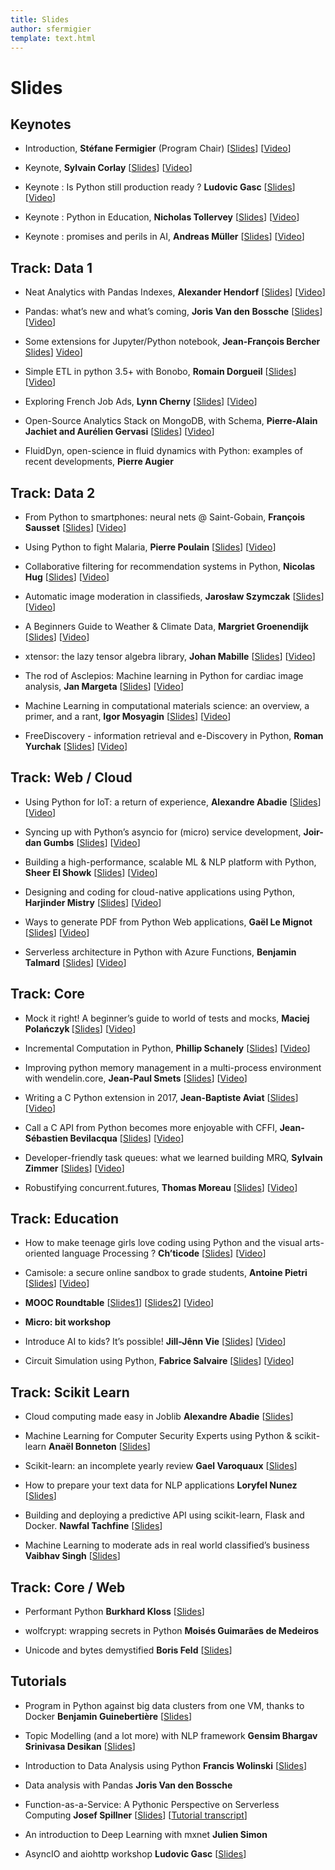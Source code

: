 ```yaml
---
title: Slides
author: sfermigier
template: text.html
---
```


<h1>Slides</h1>

<h2>Keynotes</h2>

<ul>
<li>
<p>Introduction, <b>Stéfane Fermigier</b> (Program Chair) 
[<a href="https://www.slideshare.net/PoleSystematicParisRegion/introduction-stfane-fermigier-program-chair">Slides</a>] 
[<a href="https://www.youtube.com/watch?v=m4mRlsdp2KI&list=PLzjFI0G5nSsrzzM6UYs61A01-sVAt3PXC&index=2">Video</a>]
</p>
</li>
<li>
<p>Keynote, <b>Sylvain Corlay</b>
[<a href="http://quantstack.net/talks/2017-06-11-pyparis-keynote/#/">Slides</a>] 
[<a href="https://www.youtube.com/watch?v=CgzJqrBgYLg&index=38&list=PLzjFI0G5nSsrzzM6UYs61A01-sVAt3PXC">Video</a>]
</p>
</li>
<li>
<p>Keynote : Is Python still production ready ? <b>Ludovic Gasc</b>
[<a href="https://www.slideshare.net/PoleSystematicParisRegion/is-python-still-production-ready-ludovic-gasc">Slides</a>] [<a href="https://www.youtube.com/watch?v=debzg3EXrEo&list=PLzjFI0G5nSsrzzM6UYs61A01-sVAt3PXC&index=10">Video</a>]</p>
</li>
<li>
<p>Keynote : Python in Education, <b>Nicholas Tollervey</b>
[<a href="http://ntoll.org/static/presentations/edupolprogpeap/index.html#/ ">Slides</a>] 
[<a href="https://www.youtube.com/watch?v=iH6JRfP1q78&index=37&list=PLzjFI0G5nSsrzzM6UYs61A01-sVAt3PXC">Video</a>]
</p>
</li>
<li>
<p>Keynote : promises and perils in AI, <b>Andreas Müller</b>
[<a href="https://www.slideshare.net/PoleSystematicParisRegion/py-paris2017-promises-and-perils-in-artificial-intelligence-by-andreas-muller">Slides</a>] 
[<a href="https://www.youtube.com/watch?v=uWO6AxV884A&index=30&list=PLzjFI0G5nSsrzzM6UYs61A01-sVAt3PXC">Video</a>]
</p>
</li>
</ul>

<h2>Track: Data 1</h2>

<ul>
<li>
<p>Neat Analytics with Pandas Indexes, <b>Alexander Hendorf</b> [<a href="https://www.slideshare.net/PoleSystematicParisRegion/neat-analytics-with-pandas-indexes-alexander-hendorf">Slides</a>] [<a href="https://www.youtube.com/watch?v=EmUpeWd0_HY&list=PLzjFI0G5nSsrzzM6UYs61A01-sVAt3PXC&index=5">Video</a>]</p>
</li>
<li>
<p>Pandas: what’s new and what’s coming, <b>Joris Van den Bossche</b> [<a href="https://www.slideshare.net/PoleSystematicParisRegion/pandas-whats-new-and-whats-coming-joris-van-den-bossche">Slides</a>] [<a href="https://www.youtube.com/watch?v=XDdOwedQu8E&list=PLzjFI0G5nSsrzzM6UYs61A01-sVAt3PXC&index=6">Video</a>]</p>
</li>
<li>
<p>Some extensions for Jupyter/Python notebook, <b>Jean-François Bercher</b> 
<a href="https://github.com/jfbercher/PyParis2017 ">Slides</a>] 
<a href="https://www.youtube.com/watch?v=BtzjBRqtQTc&index=31&list=PLzjFI0G5nSsrzzM6UYs61A01-sVAt3PXC">Video</a>]
</p>
</li>
<li>
<p>Simple ETL in python 3.5+ with Bonobo, <b>Romain Dorgueil</b> [<a href="https://www.slideshare.net/PoleSystematicParisRegion/simple-etl-in-python-35-with-bonobo-romain-dorgueil">Slides</a>] [<a href="https://www.youtube.com/watch?v=L20nsH-Qqfo&list=PLzjFI0G5nSsrzzM6UYs61A01-sVAt3PXC&index=1">Video</a>]</p>
</li>
<li>
<p>Exploring French Job Ads, <b>Lynn Cherny</b> [<a href="https://www.slideshare.net/PoleSystematicParisRegion/exploring-french-job-ads-lynn-cherny">Slides</a>] [<a href="https://www.youtube.com/watch?v=b_ZTMDro610&list=PLzjFI0G5nSsrzzM6UYs61A01-sVAt3PXC&index=13">Video</a>]</p>
</li>
<li>
<p>Open-Source Analytics Stack on MongoDB, with Schema, <b>Pierre-Alain Jachiet and Aurélien Gervasi</b> [<a href="https://www.slideshare.net/PoleSystematicParisRegion/opensource-analytics-stack-on-mongodb-with-schema-pierrealain-jachiet-and-aurlien-gervasi">Slides</a>] [<a href="https://www.youtube.com/watch?v=J5Qn4r8nTpU&list=PLzjFI0G5nSsrzzM6UYs61A01-sVAt3PXC&index=4">Video</a>]</p>
</li>
<li>
<p>FluidDyn, open-science in fluid dynamics with Python: examples of recent developments, <b>Pierre Augier</b></p>
</li>
</ul>

<h2>Track: Data 2</h2>
<ul>
<li>
<p>From Python to smartphones: neural nets @ Saint-Gobain, <b>François Sausset</b> 
[<a href="https://www.slideshare.net/PoleSystematicParisRegion/from-python-to-smartphones-neural-nets-saintgobain-franois-sausset">Slides</a>] 
[<a href="https://www.youtube.com/watch?v=FXFfu955fYk&index=36&list=PLzjFI0G5nSsrzzM6UYs61A01-sVAt3PXC">Video</a>]
</p>
</li>
<li>
<p>Using Python to fight Malaria, <b>Pierre Poulain</b> 
[<a href="https://www.slideshare.net/PoleSystematicParisRegion/using-python-to-fight-malaria-pierre-poulain">Slides</a>] 
[<a href="https://www.youtube.com/watch?v=dF8E_IoU-SA&index=16&list=PLzjFI0G5nSsrzzM6UYs61A01-sVAt3PXC">Video</a>]
</p>
</li>
<li>
<p>Collaborative filtering for recommendation systems in Python, <b>Nicolas Hug</b> 
[<a href="https://www.slideshare.net/PoleSystematicParisRegion/collaborative-filtering-for-recommendation-systems-in-python-nicolas-hug">Slides</a>] 
[<a href="https://www.youtube.com/watch?v=z0dx-YckFko&index=32&list=PLzjFI0G5nSsrzzM6UYs61A01-sVAt3PXC">Video</a>]
</p>
</li>
<li>
<p> Automatic image moderation in classifieds, <b>Jarosław Szymczak</b> [<a href="https://www.slideshare.net/PoleSystematicParisRegion/automatic-image-moderation-in-classifieds-jarosaw-szymczak">Slides</a>] [<a href="https://www.youtube.com/watch?v=L-xYHJYj8yY&index=19&list=PLzjFI0G5nSsrzzM6UYs61A01-sVAt3PXC">Video</a>]</p>
</li>
<li>
<p>A Beginners Guide to Weather &amp; Climate Data, <b>Margriet Groenendijk</b> [<a href="https://www.slideshare.net/PoleSystematicParisRegion/a-beginners-guide-to-weather-climate-data-margriet-groenendijk">Slides</a>] [<a href="https://www.youtube.com/watch?v=nAkz_wZyz88&list=PLzjFI0G5nSsrzzM6UYs61A01-sVAt3PXC&index=15">Video</a>]</p>
</li>
<li>
<p>xtensor: the lazy tensor algebra library, <b>Johan Mabille</b> 
[<a href="http://quantstack.net/talks/2017-06-12-PyDataParis-xtensor/#/">Slides</a>] 
[<a href="https://www.youtube.com/watch?v=HiBhYTcmS0w&index=40&list=PLzjFI0G5nSsrzzM6UYs61A01-sVAt3PXC">Video</a>]</p>
</li>
<li>
<p>The rod of Asclepios: Machine learning in Python for cardiac image analysis, <b>Jan Margeta</b> [<a href="https://www.slideshare.net/PoleSystematicParisRegion/the-rod-of-asclepios-machine-learning-in-python-for-cardiac-image-analysis-jan-margeta">Slides</a>] [<a href="https://www.youtube.com/watch?v=vDQLHy3tbf0&index=26&list=PLzjFI0G5nSsrzzM6UYs61A01-sVAt3PXC">Video</a>]</p>
</li>
<li>
<p>Machine Learning in computational materials science: an overview, a primer, and a rant, <b>Igor Mosyagin</b> 
[<a href="https://www.slideshare.net/PoleSystematicParisRegion/machine-learning-in-computational-materials-science-an-overview-a-primer-and-a-rant-igor-mosyagin">Slides</a>] 
[<a href="https://www.youtube.com/watch?v=wkER0AFEZuU&index=18&list=PLzjFI0G5nSsrzzM6UYs61A01-sVAt3PXC">Video</a>]
</p>
</li>
<li>
<p>FreeDiscovery - information retrieval and e-Discovery in Python, <b>Roman Yurchak</b> [<a href="https://www.slideshare.net/PoleSystematicParisRegion/freediscovery-information-retrieval-and-ediscovery-in-python-roman-yurchak">Slides</a>] [<a href="https://www.youtube.com/watch?v=E3UU-5y8kJc&list=PLzjFI0G5nSsrzzM6UYs61A01-sVAt3PXC&index=17">Video</a>]</p>
</li>
</ul>

<h2>Track: Web / Cloud</h2>
<ul>
<li>
<p>Using Python for IoT: a return of experience, <b>Alexandre Abadie</b> 
[<a href="https://www.slideshare.net/PoleSystematicParisRegion/using-python-for-iot-a-return-of-experience-alexandre-abadie">Slides</a>] 
[<a href="https://www.youtube.com/watch?v=huaC776qS9g&index=33&list=PLzjFI0G5nSsrzzM6UYs61A01-sVAt3PXC">Video</a>]</p>
</li>
<li>
<p>Syncing up with Python’s asyncio for (micro) service development, <b>Joir-dan Gumbs</b> [<a href="https://www.slideshare.net/PoleSystematicParisRegion/syncing-up-with-pythons-asyncio-for-micro-service-development-joirdan-gumbs">Slides</a>] [<a href="https://www.youtube.com/watch?v=LunYGqj-yNk&list=PLzjFI0G5nSsrzzM6UYs61A01-sVAt3PXC&index=3">Video</a>]</p>
</li>
<li>
<p>Building a high-performance, scalable ML &amp; NLP platform with Python, <b>Sheer El Showk</b> [<a href="https://www.slideshare.net/PoleSystematicParisRegion/building-a-highperformance-scalable-ml-nlp-platform-with-python-sheer-el-showk">Slides</a>] [<a href="https://www.youtube.com/watch?v=9T7-C-XSwkA&list=PLzjFI0G5nSsrzzM6UYs61A01-sVAt3PXC&index=7">Video</a>]</p>
</li>
<li>
<p>Designing and coding for cloud-native applications using Python, <b>Harjinder Mistry</b> [<a href="https://www.slideshare.net/PoleSystematicParisRegion/designing-and-coding-for-cloudnative-applications-using-python-harjinder-mistry">Slides</a>] [<a href="https://www.youtube.com/watch?v=4jkWO6VbQIo&list=PLzjFI0G5nSsrzzM6UYs61A01-sVAt3PXC&index=12">Video</a>]</p>
</li>
<li>
<p>Ways to generate PDF from Python Web applications, <b>Gaël Le Mignot</b> [<a href="https://www.slideshare.net/PoleSystematicParisRegion/ways-to-generate-pdf-from-python-web-applications-gal-le-mignot">Slides</a>] [<a href="https://www.youtube.com/watch?v=v8W-LxzZ9yo&list=PLzjFI0G5nSsrzzM6UYs61A01-sVAt3PXC&index=8">Video</a>]</p>
</li>
<li>
<p>Serverless architecture in Python with Azure Functions, <b>Benjamin Talmard</b> [<a href="https://www.slideshare.net/PoleSystematicParisRegion/serverless-architecture-in-python-with-azure-functions-benjamin-talmard">Slides</a>] [<a href="https://www.youtube.com/watch?v=Jbj0zHR2N6Q&list=PLzjFI0G5nSsrzzM6UYs61A01-sVAt3PXC&index=9">Video</a>]</p>
</li>
</ul>

<h2>Track: Core</h2>
<ul>
<li>
<p>Mock it right! A beginner’s guide to world of tests and mocks, <b>Maciej Polańczyk </b> 
[<a href="https://www.slideshare.net/PoleSystematicParisRegion/mock-it-right-a-beginners-guide-to-world-of-tests-and-mocks-maciej-polaczyk">Slides</a>] 
[<a href="https://www.youtube.com/watch?v=U6MilKntxzI&index=34&list=PLzjFI0G5nSsrzzM6UYs61A01-sVAt3PXC">Video</a>]
</p>
</li>
<li>
<p>Incremental Computation in Python, <b>Phillip Schanely</b> [<a href="https://www.slideshare.net/PoleSystematicParisRegion/pyparis2017-incremental-computation-in-python-by-philip-schanely">Slides</a>] [<a href="https://www.youtube.com/watch?v=_jrKG27y_KQ&index=29&list=PLzjFI0G5nSsrzzM6UYs61A01-sVAt3PXC">Video</a>]</p>
</li>
<li>
<p>Improving python memory management in a multi-process environment with wendelin.core, <b>Jean-Paul Smets</b> [<a href="https://www.nexedi.com/NXD-Python.Paris.2017?portal_skin=CI_slideshow#/">Slides</a>] [<a href="https://www.youtube.com/watch?v=_t1cY9bd6Do&index=28&list=PLzjFI0G5nSsrzzM6UYs61A01-sVAt3PXC">Video</a>]</p>
</li>
<li>
<p>Writing a C Python extension in 2017, <b>Jean-Baptiste Aviat</b> [<a href="https://www.slideshare.net/PoleSystematicParisRegion/writing-a-c-python-extension-in-2017-jeanbaptiste-aviat">Slides</a>] [<a href="https://www.youtube.com/watch?v=SD_QllcV-yo&list=PLzjFI0G5nSsrzzM6UYs61A01-sVAt3PXC&index=20">Video</a>]</p>
</li>
<li>
<p>Call a C API from Python becomes more enjoyable with CFFI, <b>Jean-Sébastien Bevilacqua</b> [<a href="https://www.slideshare.net/PoleSystematicParisRegion/call-a-c-api-from-python-becomes-more-enjoyable-with-cffi-jeansbastien-bevilacqua">Slides</a>] [<a href="https://www.youtube.com/watch?v=E6a8TWB6q0o&list=PLzjFI0G5nSsrzzM6UYs61A01-sVAt3PXC&index=14">Video</a>]</p>
</li>
<li>
<p>Developer-friendly task queues: what we learned building MRQ, <b>Sylvain Zimmer</b> [<a href="https://www.slideshare.net/PoleSystematicParisRegion/developerfriendly-task-queues-what-we-learned-building-mrq-sylvain-zimmer">Slides</a>] [<a href="https://www.youtube.com/watch?v=RBBQfn8jRMU&index=24&list=PLzjFI0G5nSsrzzM6UYs61A01-sVAt3PXC">Video</a>]</p>
</li>
<li>
<p>Robustifying concurrent.futures, <b>Thomas Moreau</b> [<a href="https://www.slideshare.net/PoleSystematicParisRegion/robustifying-concurrentfutures-thomas-moreau">Slides</a>] [<a href="https://www.youtube.com/watch?v=VpLBrWPOYQ8&index=23&list=PLzjFI0G5nSsrzzM6UYs61A01-sVAt3PXC">Video</a>]</p>
</li>
</ul>

<h2>Track: Education</h2>
<ul>
<li>
<p>How to make teenage girls love coding using Python and the visual arts-oriented language Processing ? <b>Ch’ticode</b> [<a href="https://www.slideshare.net/PoleSystematicParisRegion/how-to-make-teenage-girls-love-coding-maude-pupin">Slides</a>] [<a href="https://www.youtube.com/watch?v=iRUhO78TcNw&index=25&list=PLzjFI0G5nSsrzzM6UYs61A01-sVAt3PXC">Video</a>]</p>
</li>
<li>
<p>Camisole: a secure online sandbox to grade students, <b>Antoine Pietri</b> [<a href="https://www.slideshare.net/PoleSystematicParisRegion/camisole-a-secure-online-sandbox-to-grade-student-antoine-pietri ">Slides</a>] [<a href="https://www.youtube.com/watch?v=E-UlMd5mME8&list=PLzjFI0G5nSsrzzM6UYs61A01-sVAt3PXC&index=22">Video</a>]</p>
</li>
<li>
<p><b>MOOC Roundtable</b>
[<a href="https://www.slideshare.net/PoleSystematicParisRegion/pyparis2017-python-pour-les-enseignants-des-classes-prparatoires-by-olivier-ricou">Slides1</a>] 
[<a href="https://www.slideshare.net/PoleSystematicParisRegion/pyparis-2017-un-mooc-python-by-thierry-parmentier">Slides2</a>] 
[<a href="https://www.youtube.com/watch?v=jze4emlWufY&index=35&list=PLzjFI0G5nSsrzzM6UYs61A01-sVAt3PXC">Video</a>]
</p>
</li>
<li>
<p><b>Micro: bit workshop</b></p>
</li>
<li>
<p>Introduce AI to kids? It’s possible! <b>Jill-Jênn Vie</b> [<a href="https://www.slideshare.net/PoleSystematicParisRegion/ai-for-kids-its-possible-jilljnn-vie ">Slides</a>] [<a href="https://www.youtube.com/watch?v=fG7YFTBZpQY&list=PLzjFI0G5nSsrzzM6UYs61A01-sVAt3PXC&index=21">Video</a>]</p>
</li>
<li>
<p>Circuit Simulation using Python, <b>Fabrice Salvaire</b> [<a href="https://www.slideshare.net/PoleSystematicParisRegion/pyparis2017-circuit-simulation-using-python-by-fabrice-salvaire
">Slides</a>] [<a href="https://www.youtube.com/watch?v=wX97R1YSP_4&index=27&list=PLzjFI0G5nSsrzzM6UYs61A01-sVAt3PXC">Video</a>]</p>
</li>
</ul>

<p>
<h2>Track: Scikit Learn</h2>
</p>
<ul>
<li>
<p>Cloud computing made easy in Joblib <b>Alexandre Abadie</b> [<a href="https://www.slideshare.net/PoleSystematicParisRegion/pyparis2017-cloud-computing-made-easy-in-joblib-by-alexandre-abadie
">Slides</a>]</p>
</li>
<li>
<p>Machine Learning for Computer Security Experts using Python &amp; scikit-learn <b>Anaël Bonneton</b> [<a href="https://www.slideshare.net/PoleSystematicParisRegion/machine-learning-for-computer-security-experts-using-python-scikitlearn-anal-bonneton">Slides</a>]</p>
</li>
<li>
<p>Scikit-learn: an incomplete yearly review <b>Gael Varoquaux</b> [<a href="https://www.slideshare.net/PoleSystematicParisRegion/pyparis2017-scikitlearn-an-incomplete-yearly-review-by-gael-varoquaux
">Slides</a>]</p>
</li>
<li>
<p>How to prepare your text data for NLP applications <b>Loryfel Nunez</b> [<a href="https://www.slideshare.net/PoleSystematicParisRegion/pyparis2017-how-to-prepare-data-for-nlp-by-loryfel-nunezpptx-rpar/PoleSystematicParisRegion/pyparis2017-how-to-prepare-data-for-nlp-by-loryfel-nunezpptx-rpar">Slides</a>]</p>
</li>
<li>
<p>Building and deploying a predictive API using scikit-learn, Flask and Docker. <b>Nawfal Tachfine</b> [<a href="http://slides.com/nawfaltachfine/prediction-api-pyparis-13062017/fullscreen
">Slides</a>]</p>
</li>
<li>
<p>Machine Learning to moderate ads in real world classified’s business <b>Vaibhav Singh</b> [<a href="https://www.slideshare.net/PoleSystematicParisRegion/pyparis2017-machine-learning-to-moderate-classifieds-by-vaibhav-singh">Slides</a>]</p>
</li>
</ul>

<p>
<h2>Track: Core / Web</h2>
</p>
<ul>
<li>
<p>Performant Python <b>Burkhard Kloss</b> 
[<a href="https://www.slideshare.net/PoleSystematicParisRegion/pyparis2017-performant-python-by-burkhard-kloss
">Slides</a>]</p>
</li>
<li>
<p>wolfcrypt: wrapping secrets in Python <b>Moisés Guimarães de Medeiros</b></p>
</li>
<li>
<p>Unicode and bytes demystified <b>Boris Feld</b>
[<a href="https://www.slideshare.net/PoleSystematicParisRegion/pyparis-2017-unicode-and-bytes-demystified-by-boris-feld">Slides</a>]
</p>
</li>
</ul>

<h2>Tutorials</h2>

<ul>
<li>
<p>Program in Python against big data clusters from one VM, thanks to Docker <b>Benjamin Guinebertière</b> [<a href="https://github.com/boontadata/boontadata-streams/tree/master/workshops/PyParis2017
">Slides</a>]</p>
</li>
<li>
<p>Topic Modelling (and a lot more) with NLP framework <b>Gensim Bhargav Srinivasa Desikan</b> [<a href="https://github.com/bhargavvader/personal/tree/master/notebooks/text_analysis_tutorial
">Slides</a>]</p>
</li>
<li>
<p>Introduction to Data Analysis using Python <b>Francis Wolinski</b> [<a href="PyParis2017_Introduction to Data Analysis using Python_Francis Wolinski.html">Slides</a>]</p>
</li>
<li>
<p>Data analysis with Pandas <b>Joris Van den Bossche</b></p>
</li>
<li>
<p>Function-as-a-Service: A Pythonic Perspective on Serverless Computing <b>Josef Spillner</b> [<a href="https://www.slideshare.net/PoleSystematicParisRegion/pyparis2017-functionasaservice-a-pythonic-perspective-on-severless-computing-by-josef-spillner
">Slides</a>] [<a href="https://www.slideshare.net/PoleSystematicParisRegion/pyparis2017-tutorial-transcript-functionasaservice-a-pythonic-perspective-on-severless-computing-by-josef-spillner">Tutorial transcript</a>]</p>
</li>
<li>
<p>An introduction to Deep Learning with mxnet <b>Julien Simon</b></p>
</li>
<li>
<p>AsyncIO and aiohttp workshop <b>Ludovic Gasc</b> [<a href="https://www.slideshare.net/PoleSystematicParisRegion/build-a-restjson-api-and-websockets-ludovic-gasc">Slides</a>]</p>
</li>
</ul>

</div>
</div>
</div>
</div>
